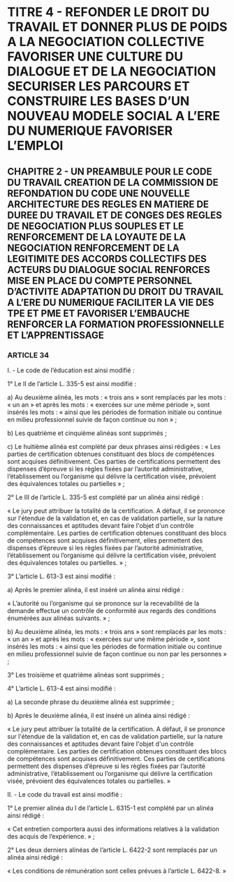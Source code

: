 # TITRE 4 - REFONDER LE DROIT DU TRAVAIL ET DONNER PLUS DE POIDS A LA NEGOCIATION COLLECTIVE FAVORISER UNE CULTURE DU DIALOGUE ET DE LA NEGOCIATION SECURISER LES PARCOURS ET CONSTRUIRE LES BASES D’UN NOUVEAU MODELE SOCIAL A L’ERE DU NUMERIQUE FAVORISER L’EMPLOI 

## CHAPITRE 2 - UN PREAMBULE POUR LE CODE DU TRAVAIL CREATION DE LA COMMISSION DE REFONDATION DU CODE UNE NOUVELLE ARCHITECTURE DES REGLES EN MATIERE DE DUREE DU TRAVAIL ET DE CONGES  DES REGLES DE NEGOCIATION PLUS SOUPLES ET LE RENFORCEMENT DE LA LOYAUTE DE LA NEGOCIATION  RENFORCEMENT DE LA LEGITIMITE DES ACCORDS COLLECTIFS DES ACTEURS DU DIALOGUE SOCIAL RENFORCES MISE EN PLACE DU COMPTE PERSONNEL D’ACTIVITE ADAPTATION DU DROIT DU TRAVAIL A L’ERE DU NUMERIQUE FACILITER LA VIE DES TPE ET PME ET FAVORISER L’EMBAUCHE RENFORCER LA FORMATION PROFESSIONNELLE ET L’APPRENTISSAGE 

### ARTICLE 34


I. - Le code de l’éducation est ainsi modifié :

1° Le II de l’article L. 335-5 est ainsi modifié :

a) Au deuxième alinéa, les mots : « trois ans » sont remplacés par les mots : « un an » et
après les mots : « exercées sur une même période », sont insérés les mots : « ainsi que les
périodes de formation initiale ou continue en milieu professionnel suivie de façon continue ou
non » ;

b) Les quatrième et cinquième alinéas sont supprimés ;

c) Le huitième alinéa est complété par deux phrases ainsi rédigées : « Les parties de
certification obtenues constituant des blocs de compétences sont acquises définitivement. Ces
parties de certifications permettent des dispenses d’épreuve si les règles fixées par l’autorité
administrative, l’établissement ou l’organisme qui délivre la certification visée, prévoient des
équivalences totales ou partielles » ;

2° Le III de l’article L. 335-5 est complété par un alinéa ainsi rédigé :

« Le jury peut attribuer la totalité de la certification. A défaut, il se prononce sur l'étendue
de la validation et, en cas de validation partielle, sur la nature des connaissances et aptitudes
devant faire l'objet d'un contrôle complémentaire. Les parties de certification obtenues
constituant des blocs de compétences sont acquises définitivement, elles permettent des
dispenses d’épreuve si les règles fixées par l’autorité administrative, l’établissement ou
l’organisme qui délivre la certification visée, prévoient des équivalences totales ou partielles. » ;

3° L’article L. 613-3 est ainsi modifié :

a) Après le premier alinéa, il est inséré un alinéa ainsi rédigé :

« L’autorité ou l’organisme qui se prononce sur la recevabilité de la demande effectue un
contrôle de conformité aux regards des conditions énumérées aux alinéas suivants. » ;

b) Au deuxième alinéa, les mots : « trois ans » sont remplacés par les mots : « un an » et
après les mots : « exercées sur une même période », sont insérés les mots : « ainsi que les
périodes de formation initiale ou continue en milieu professionnel suivie de façon continue ou
non par les personnes » ;



3° Les troisième et quatrième alinéas sont supprimés ;

4° L’article L. 613-4 est ainsi modifié :

a) La seconde phrase du deuxième alinéa est supprimée ;

b) Après le deuxième alinéa, il est inséré un alinéa ainsi rédigé :

« Le jury peut attribuer la totalité de la certification. A défaut, il se prononce sur l'étendue
de la validation et, en cas de validation partielle, sur la nature des connaissances et aptitudes
devant faire l'objet d'un contrôle complémentaire. Les parties de certification obtenues
constituant des blocs de compétences sont acquises définitivement. Ces parties de certifications
permettent des dispenses d’épreuve si les règles fixées par l’autorité administrative,
l’établissement ou l’organisme qui délivre la certification visée, prévoient des équivalences
totales ou partielles. »

II. - Le code du travail est ainsi modifié :

1° Le premier alinéa du I de l’article L. 6315-1 est complété par un alinéa ainsi rédigé :

« Cet entretien comportera aussi des informations relatives à la validation des acquis de
l’expérience. » ;

2° Les deux derniers alinéas de l’article L. 6422-2 sont remplacés par un alinéa ainsi
rédigé :

« Les conditions de rémunération sont celles prévues à l’article L. 6422-8. »
